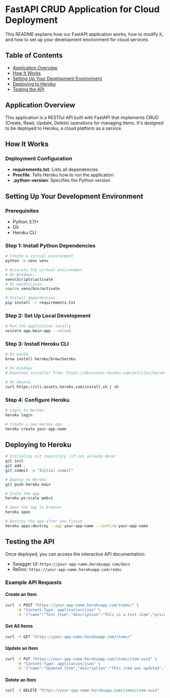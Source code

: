 # FastAPI CRUD Application for Cloud Deployment

This README explains how our FastAPI application works, how to modify it, and how to set up your development environment for cloud services.

## Table of Contents

- [Application Overview](#application-overview)
- [How It Works](#how-it-works)
- [Setting Up Your Development Environment](#setting-up-your-development-environment)
- [Deploying to Heroku](#deploying-to-heroku)
- [Testing the API](#testing-the-api)

## Application Overview

This application is a RESTful API built with FastAPI that implements CRUD (Create, Read, Update, Delete) operations for managing items. It's designed to be deployed to Heroku, a cloud platform as a service.

## How It Works

### Deployment Configuration

- **requirements.txt**: Lists all dependencies
- **Procfile**: Tells Heroku how to run the application
- **.python-version**: Specifies the Python version

## Setting Up Your Development Environment

### Prerequisites

- Python 3.11+
- Git
- Heroku CLI

### Step 1: Install Python Dependencies

```bash
# Create a virtual environment
python -m venv venv

# Activate the virtual environment
# On Windows:
venv\Scripts\activate
# On macOS/Linux:
source venv/bin/activate

# Install dependencies
pip install -r requirements.txt
```

### Step 2: Set Up Local Development

```bash
# Run the application locally
uvicorn app.main:app --reload
```

### Step 3: Install Heroku CLI

```bash
# On macOS
brew install heroku/brew/heroku

# On Windows
# Download installer from: https://devcenter.heroku.com/articles/heroku-cli

# On Ubuntu
curl https://cli-assets.heroku.com/install.sh | sh
```

### Step 4: Configure Heroku

```bash
# Login to Heroku
heroku login

# Create a new Heroku app
heroku create your-app-name
```

## Deploying to Heroku

```bash
# Initialize Git repository (if not already done)
git init
git add .
git commit -m "Initial commit"

# Deploy to Heroku
git push heroku main

# Scale the app
heroku ps:scale web=1

# Open the app in browser
heroku open
```

```bash
# Destroy the app after you finish
heroku apps:destroy --app your-app-name --confirm your-app-name
```

## Testing the API

Once deployed, you can access the interactive API documentation:

- Swagger UI: `https://your-app-name.herokuapp.com/docs`
- ReDoc: `https://your-app-name.herokuapp.com/redoc`

### Example API Requests

#### Create an Item

```bash
curl -X POST "https://your-app-name.herokuapp.com/items/" \
     -H "Content-Type: application/json" \
     -d '{"name":"Test Item","description":"This is a test item","price":19.99}'
```

#### Get All Items

```bash
curl -X GET "https://your-app-name.herokuapp.com/items/"
```

#### Update an Item

```bash
curl -X PUT "https://your-app-name.herokuapp.com/items/item-uuid" \
     -H "Content-Type: application/json" \
     -d '{"name":"Updated Item","description":"This item was updated","price":29.99}'
```

#### Delete an Item

```bash
curl -X DELETE "https://your-app-name.herokuapp.com/items/item-uuid"
```
